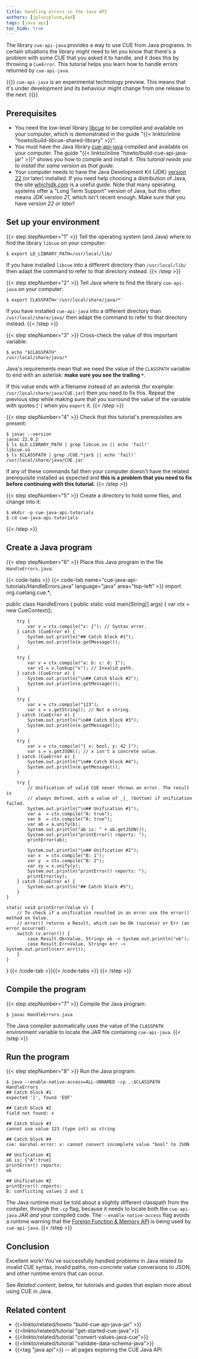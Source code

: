```yaml
---
title: Handling errors in the Java API
authors: [jpluscplusm,4ad]
tags: [java api]
toc_hide: true
---
```


The library `cue-api-java` provides a way to use CUE from Java programs.
In certain situations the library might need to let you know that there's a
problem with some CUE that you asked it to handle, and it does this by throwing
a `CueError`. This tutorial helps you learn how to handle errors returned by
`cue-api-java`.

{{<info>}}
`cue-api-java` is an experimental technology preview. This means that it's
under development and its behaviour might change from one release to the next.
{{</info>}}

## Prerequisites

- You need the low-level library
  [libcue](https://github.com/cue-lang/libcue)
  to be compiled and available on your computer,
  which is demonstrated in the guide
  "{{< linkto/inline "howto/build-libcue-shared-library" >}}".
- You must have the Java library
  [cue-api-java](https://github.com/cue-lang/cue-api-java)
  compiled and available on your computer. The guide
  "{{< linkto/inline "howto/build-cue-api-java-jar" >}}"
  shows you how to compile and install it.
  *This tutorial needs you to install the same version as that guide.*
- Your computer needs to have the Java Development Kit (JDK)
  [version 22](https://openjdk.org/projects/jdk/22/)
  (or later) installed. If you need help choosing a distribution of Java,
  the site [whichjdk.com](https://whichjdk.com) is a useful guide.
  Note that many operating systems offer a "Long Term Support" version of Java,
  but this often means JDK version *21*, which isn't recent enough.
  Make sure that you have *version 22 or later!*

## Set up your environment

{{< step stepNumber="1" >}}
Tell the operating system (and Java) where to find the library `libcue` on your
computer:

```text { title="TERMINAL" type="terminal" codeToCopy="ZXhwb3J0IExEX0xJQlJBUllfUEFUSD0vdXNyL2xvY2FsL2xpYi8=" }
$ export LD_LIBRARY_PATH=/usr/local/lib/
```

If you have installed `libcue` into a different directory than `/usr/local/lib/`
then adapt the command to refer to that directory instead.
{{< /step >}}

{{< step stepNumber="2" >}}
Tell Java where to find the library `cue-api-java` on your computer:

```text { title="TERMINAL" type="terminal" codeToCopy="ZXhwb3J0IENMQVNTUEFUSD0nL3Vzci9sb2NhbC9zaGFyZS9qYXZhLyon" }
$ export CLASSPATH='/usr/local/share/java/*'
```

If you have installed `cue-api-java` into a different directory than
`/usr/local/share/java/` then adapt the command to refer to that directory
instead.
{{< /step >}}

{{< step stepNumber="3" >}}
Cross-check the value of this important variable:

```text { title="TERMINAL" type="terminal" codeToCopy="ZWNobyAiJENMQVNTUEFUSCI=" }
$ echo "$CLASSPATH"
/usr/local/share/java/*
```

Java's requirements mean that we need the value of the `CLASSPATH` variable to
end with an asterisk: **make sure you see the trailing `*`**.

If this value ends with a filename instead of an asterisk (for example:
`/usr/local/share/java/CUE.jar`) then you need to fix this.
Repeat the previous step while making sure that you surround the value of the
variable with quotes (`'`) when you `export` it.
{{< /step >}}

{{< step stepNumber="4" >}}
Check that this tutorial's prerequisites are present:

```text { title="TERMINAL" type="terminal" codeToCopy="amF2YWMgLS12ZXJzaW9uCmxzICRMRF9MSUJSQVJZX1BBVEggfCBncmVwIGxpYmN1ZS5zbyB8fCBlY2hvICdmYWlsIScKbHMgJENMQVNTUEFUSCB8IGdyZXAgL0NVRS4qamFyJCB8fCBlY2hvICdmYWlsISc=" }
$ javac --version
javac 22.0.2
$ ls $LD_LIBRARY_PATH | grep libcue.so || echo 'fail!'
libcue.so
$ ls $CLASSPATH | grep /CUE.*jar$ || echo 'fail!'
/usr/local/share/java/CUE.jar
```

If any of these commands fail then your computer doesn't have the related
prerequisite installed as expected and **this is a problem that you need to fix
before continuing with this tutorial.**
{{< /step >}}

{{< step stepNumber="5" >}}
Create a directory to hold some files, and change into it:

```text { title="TERMINAL" type="terminal" codeToCopy="bWtkaXIgLXAgY3VlLWphdmEtYXBpLXR1dG9yaWFscwpjZCBjdWUtamF2YS1hcGktdHV0b3JpYWxz" }
$ mkdir -p cue-java-api-tutorials
$ cd cue-java-api-tutorials
```
{{< /step >}}

## Create a Java program

{{< step stepNumber="6" >}}
Place this Java program in the file `HandleErrors.java`:

{{< code-tabs >}}
{{< code-tab name="cue-java-api-tutorials/HandleErrors.java" language="java" area="top-left" >}}
import org.cuelang.cue.*;

public class HandleErrors {
    public static void main(String[] args) {
        var ctx = new CueContext();

        try {
            var v = ctx.compile("x: {"); // Syntax error.
        } catch (CueError e) {
            System.out.println("## Catch block #1");
            System.out.println(e.getMessage());
        }

        try {
            var v = ctx.compile("a: b: c: d: 1");
            var v1 = v.lookup("x"); // Invalid path.
        } catch (CueError e) {
            System.out.println("\n## Catch block #2");
            System.out.println(e.getMessage());
        }

        try {
            var v = ctx.compile("123");
            var s = v.getString(); // Not a string.
        } catch (CueError e) {
            System.out.println("\n## Catch block #3");
            System.out.println(e.getMessage());
        }

        try {
            var v = ctx.compile("{ x: bool, y: 42 }");
            var s = v.getJSON(); // x isn't a concrete value.
        } catch (CueError e) {
            System.out.println("\n## Catch block #4");
            System.out.println(e.getMessage());
        }

        try {
            // Unification of valid CUE never throws an error. The result is
            // always defined, with a value of _|_ (bottom) if unification failed.
            System.out.println("\n## Unification #1");
            var a  = ctx.compile("A: true");
            var b  = ctx.compile("A: true");
            var ab = a.unify(b);
            System.out.println("ab is: " + ab.getJSON());
            System.out.println("printError() reports: ");
            printError(ab);

            System.out.println("\n## Unification #2");
            var x  = ctx.compile("B: 1");
            var y  = ctx.compile("B: 2");
            var xy = x.unify(y);
            System.out.println("printError() reports: ");
            printError(xy);
        } catch (CueError e) {
            System.out.println("## Catch block #5");
        }
    }

    static void printError(Value v) {
        // To check if a unification resulted in an error use the error() method on Value.
        // error() returns a Result, which can be Ok (success) or Err (an error occurred).
        switch (v.error()) {
            case Result.Ok<Value, String> ok -> System.out.println("ok");
            case Result.Err<Value, String> err -> System.out.println(err.err());
        }
    }
}
{{< /code-tab >}}{{< /code-tabs >}}
{{< /step >}}

## Compile the program

{{< step stepNumber="7" >}}
Compile the Java program:

```text { title="TERMINAL" type="terminal" codeToCopy="amF2YWMgSGFuZGxlRXJyb3JzLmphdmE=" }
$ javac HandleErrors.java
```

The Java compiler automatically uses the value of the `CLASSPATH` environment
variable to locate the JAR file containing `cue-api-java`.
{{< /step >}}

## Run the program

{{< step stepNumber="8" >}}
Run the Java program:

```text { title="TERMINAL" type="terminal" codeToCopy="amF2YSAtLWVuYWJsZS1uYXRpdmUtYWNjZXNzPUFMTC1VTk5BTUVEIC1jcCAuOiRDTEFTU1BBVEggSGFuZGxlRXJyb3Jz" }
$ java --enable-native-access=ALL-UNNAMED -cp .:$CLASSPATH HandleErrors
## Catch block #1
expected '}', found 'EOF'

## Catch block #2
field not found: x

## Catch block #3
cannot use value 123 (type int) as string

## Catch block #4
cue: marshal error: x: cannot convert incomplete value "bool" to JSON

## Unification #1
ab is: {"A":true}
printError() reports: 
ok

## Unification #2
printError() reports: 
B: conflicting values 2 and 1
```

The Java runtime must be told about a slightly different classpath from the
compiler, through the `-cp` flag, because it needs to locate both the
`cue-api-java` JAR *and* your compiled code. The `--enable-native-access` flag
avoids a runtime warning that the
[Foreign Function & Memory API](https://openjdk.org/jeps/454) is being used by
`cue-api-java`.
{{< /step >}}

## Conclusion

Excellent work! You've successfully handled problems in Java related to invalid CUE
syntax, invalid paths, non-concrete value conversions to JSON, and other
runtime errors that can occur.

See *Related content*, below, for tutorials and guides that explain more about
using CUE in Java.

## Related content

- {{<linkto/related/howto "build-cue-api-java-jar" >}}
- {{<linkto/related/tutorial "get-started-cue-java">}}
- {{<linkto/related/tutorial "convert-values-java-cue">}}
- {{<linkto/related/tutorial "validate-data-schema-java">}}
- {{<tag "java api">}} -- all pages exploring the CUE Java API
